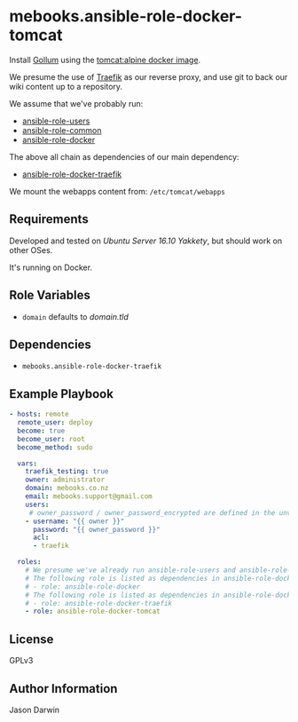 mebooks.ansible-role-docker-tomcat
==================================

Install [Gollum](https://github.com/gollum/) using the [tomcat:alpine docker image](https://hub.docker.com/_/tomcat/).

We presume the use of [Traefik](traefik.io) as our reverse proxy, and use git to back our wiki content up to a repository.

We assume that we've probably run:

* [ansible-role-users](https://github.com/jcdarwin/ansible-role-users)
* [ansible-role-common](https://github.com/jcdarwin/ansible-role-common)
* [ansible-role-docker](https://github.com/jcdarwin/ansible-role-docker)

The above all chain as dependencies of our main dependency:

* [ansible-role-docker-traefik](https://github.com/jcdarwin/ansible-role-docker-traefik)

We mount the webapps content from: `/etc/tomcat/webapps`

Requirements
------------

Developed and tested on *Ubuntu Server 16.10 Yakkety*, but should work on other OSes.

It's running on Docker.

Role Variables
--------------

- `domain` defaults to *domain.tld*

Dependencies
------------

- `mebooks.ansible-role-docker-traefik`

Example Playbook
----------------

```yml
- hosts: remote
  remote_user: deploy
  become: true
  become_user: root
  become_method: sudo

  vars:
    traefik_testing: true
    owner: administrator
    domain: mebooks.co.nz
    email: mebooks.support@gmail.com
    users:
     # owner_password / owner_password_encrypted are defined in the unversioned group_vars/remote
    - username: "{{ owner }}"
      password: "{{ owner_password }}"
      acl:
      - traefik

  roles:
    # We presume we've already run ansible-role-users and ansible-role-common
    # The following role is listed as dependencies in ansible-role-docker-traefik/meta/main.yml:
    # - role: ansible-role-docker
    # The following role is listed as dependencies in ansible-role-docker-ghost/meta/main.yml:
    # - role: ansible-role-docker-traefik
    - role: ansible-role-docker-tomcat
```

License
-------

GPLv3

Author Information
------------------

Jason Darwin
